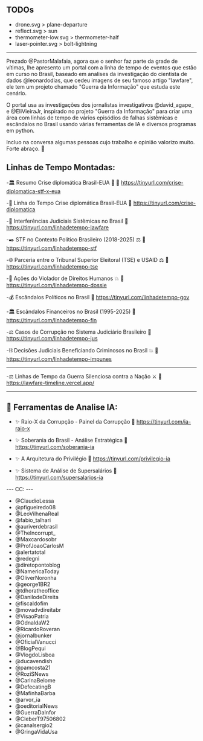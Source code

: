 ## TODOs

- drone.svg > plane-departure
- reflect.svg > sun
- thermometer-low.svg > thermometer-half
- laser-pointer.svg >  bolt-lightning 

----

Prezado @PastorMalafaia, agora que o senhor faz parte da grade de vítimas, lhe apresento um portal com a linha de tempo de eventos que estão em curso no Brasil, baseado em analises da investigação do cientista de dados @leonardodias, que cedeu imagens de seu famoso artigo "lawfare", ele tem um projeto chamado "Guerra da Informação" que estuda este cenário. 

O portal usa as investigações dos jornalistas investigativos @david_agape_ e @EliVieiraJr, inspirado no projeto "Guerra da Informação" para criar uma área com linhas de tempo de vários episódios de falhas sistêmicas e escândalos no Brasil usando várias ferramentas de IA e diversos programas em python.

Incluo na conversa algumas pessoas cujo trabalho e opinião valorizo muito. Forte abraço. 🤝

## Linhas de Tempo Montadas:

-🏛️ Resumo Crise diplomática Brasil-EUA 📜
🔗 https://tinyurl.com/crise-diplomatica-stf-x-eua

-🧭 Linha do Tempo Crise diplomática Brasil-EUA 
🔗 https://tinyurl.com/crise-diplomatica

-📜 Interferências Judiciais Sistêmicas no Brasil
🔗 https://tinyurl.com/linhadetempo-lawfare

-✒️ STF no Contexto Político Brasileiro (2018-2025) ⚖️
🔗 https://tinyurl.com/linhadetempo-stf

-🌐 Parceria entre o Tribunal Superior Eleitoral (TSE) e USAID ⚖️
🔗 https://tinyurl.com/linhadetempo-tse

-📝 Ações do Violador de Direitos Humanos 💥
🔗 https://tinyurl.com/linhadetempo-dossie

-💰 Escândalos Políticos no Brasil
🔗 https://tinyurl.com/linhadetempo-gov

-🏛️ Escândalos Financeiros no Brasil (1995-2025)
🔗 https://tinyurl.com/linhadetempo-fin

-⚖️ Casos de Corrupção no Sistema Judiciário Brasileiro
🔗 https://tinyurl.com/linhadetempo-jus

-⛓️ Decisões Judiciais Beneficiando Criminosos no Brasil 💥
🔗 https://tinyurl.com/linhadetempo-impunes

---

-⚖️ Linhas de Tempo da Guerra Silenciosa contra a Nação ⚔️
🔗 https://lawfare-timeline.vercel.app/

---

## 🤖 Ferramentas de Analise IA:

- ✨ Raio-X da Corrupção - Painel da Corrupção
🔗 https://tinyurl.com/ia-raio-x

- ✨ Soberania do Brasil - Análise Estratégica
🔗 https://tinyurl.com/soberania-ia

- ✨ A Arquitetura do Privilégio
🔗 https://tinyurl.com/privilegio-ia

- ✨ Sistema de Análise de Supersalários
🔗 https://tinyurl.com/supersalarios-ia

--- CC: ---
- @ClaudioLessa
- @pfigueiredo08
- @LeoVilhenaReal
- @fabio_talhari
- @auriverdebrasil
- @TheIncorrupt_
- @Maxcardosobr
- @ProfJoaoCarlosM
- @alertatotal
- @redegni
- @diretopontoblog
- @NamericaToday
- @OliverNoronha
- @george1BR2
- @tdhoratheoffice
- @DanilodeDireita
- @fiscaldofim
- @movadvdireitabr
- @VisaoPatria
- @OdnaldaW2
- @RicardoRoveran
- @jornalbunker
- @OficialVanucci
- @BlogPequi
- @VlogdoLisboa
- @ducavendish
- @pamcosta21
- @RoziSNews
- @CarinaBelome
- @DefecatingB
- @MafinhaBarba
- @arvor_ia
- @oeditorialNews
- @GuerraDaInfor
- @CleberT97506802
- @canalsergio2
- @GringaVidaUsa

